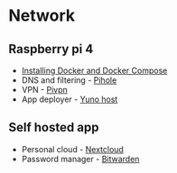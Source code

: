 # Network
## Raspberry pi 4
* [Installing Docker and Docker Compose](https://dev.to/rohansawant/installing-docker-and-docker-compose-on-the-raspberry-pi-in-5-simple-steps-3mgl)
* DNS and filtering - [Pihole](https://pi-hole.net/)
* VPN - [Pivpn](https://www.pivpn.io/)
* App deployer - [Yuno host](https://yunohost.org/#/)

## Self hosted app
* Personal cloud - [Nextcloud](https://nextcloud.com/)
* Password manager - [Bitwarden](https://bitwarden.com/)